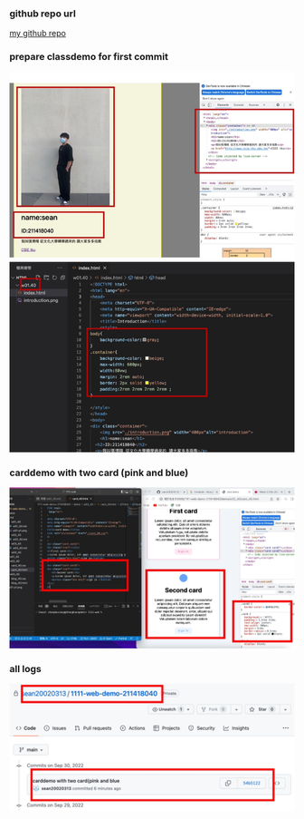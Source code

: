 ### github repo url
[my github repo](https://github.com/sean20020313/1111-web-demo-211418040)

### prepare classdemo for first commit
![](w01-p1.png)
### carddemo with two card (pink and blue)
![](w02_40.png)
###  all logs
![](w02-p3.png)